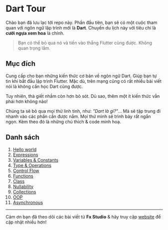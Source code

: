 # Dart Tour

Chào bạn đã lưu lạc tới repo này. Phần đầu tiên, bạn sẽ có một cuộc tham quan với ngôn ngữ lập trình mới là **Dart**. Chuyến du lịch này với tiêu chí là **cưỡi ngựa xem hoa** là chính.

> Bạn có thể bỏ qua nó và tiến vào thẳng Flutter cũng được. Không quan trọng lắm.

## Mục đích

Cung cấp cho bạn những kiến thức cơ bản về ngôn ngữ Dart. Giúp bạn tự tin khi bắt đầu lập trình Flutter. Mặc dù, trên mạng cũng có rất nhiều bài viết nói là không cần học Dart cũng được.

Tuy nhiên, thà giết nhầm còn hơn bỏ sót. Dù sao, thêm một ít kiến thức vẫn phải hơn không nào!

Chúng ta sẽ bỏ qua mọi thứ linh tinh, như: *"Dart là gì?"*... Mà sẽ tập trung đi nhanh vào các phần cần được nắm. Mọi thứ mình sẽ trình bày rất ngắn ngọn. Kèm theo đó là những chú thích & code minh hoạ.

## Danh sách

1. [Hello world](./01_helloworld.md)
2. [Expressions](./02_expressions.md)
3. [Variables & Constants](./03_variables.md)
4. [Type & Operations](./04_type_operations.md)
5. [Control Flow](./05_ControlFlow.md)
6. [Functions](./06_functions.md)
7. [Class](./07_class.md)
8. [Nullability](./08_nullability.md)
9. [Collections](./09_collections.md)
10. [OOP](./10_OOP.md)
11. [Asynchronous](./11_async.md)

---

Cảm ơn bạn đã theo dõi các bài viết từ **Fx Studio** & hãy truy cập [website](https://fxstudio.dev/) để cập nhật nhiều hơn!

